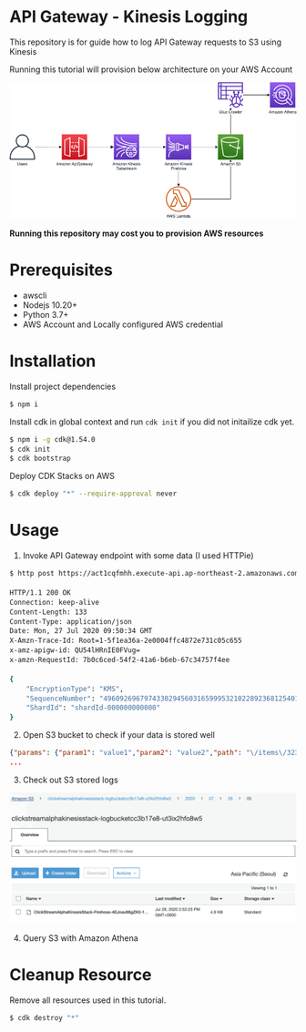 # API Gateway - Kinesis Logging

This repository is for guide how to log API Gateway requests to S3 using Kinesis

Running this tutorial will provision below architecture on your AWS Account

<img src="img/architecture.png" />

**Running this repository may cost you to provision AWS resources**

# Prerequisites

- awscli
- Nodejs 10.20+
- Python 3.7+
- AWS Account and Locally configured AWS credential

# Installation

Install project dependencies

```bash
$ npm i
```

Install cdk in global context and run `cdk init` if you did not initailize cdk yet.

```bash
$ npm i -g cdk@1.54.0
$ cdk init
$ cdk bootstrap
```

Deploy CDK Stacks on AWS

```bash
$ cdk deploy "*" --require-approval never
```

# Usage

1. Invoke API Gateway endpoint with some data (I used HTTPie)

```bash
$ http post https://act1cqfmhh.execute-api.ap-northeast-2.amazonaws.com/dev/\?path\=/items/323\&param1\=value1\&param2\=value2 text=hihi dodo=dada

HTTP/1.1 200 OK
Connection: keep-alive
Content-Length: 133
Content-Type: application/json
Date: Mon, 27 Jul 2020 09:50:34 GMT
X-Amzn-Trace-Id: Root=1-5f1ea36a-2e0004ffc4872e731c05c655
x-amz-apigw-id: QU54lHRnIE0FVug=
x-amzn-RequestId: 7b0c6ced-54f2-41a6-b6eb-67c34757f4ee

{
    "EncryptionType": "KMS",
    "SequenceNumber": "49609269679743302945603165999532102289236812540189605890",
    "ShardId": "shardId-000000000000"
}
```

2. Open S3 bucket to check if your data is stored well

```json
{"params": {"param1": "value1","param2": "value2","path": "\/items\/323"},"body": {"text":"hihi","dodo":"dada"},"stage": "dev","http_method": "POST","request_id": "7343872d-76d9-43cd-acf3-d67c414d06aa","resource_path": "/","resource_id": "qycjw0slz9","request_time": "28/Jul/2020:01:31:24 +0000","source_ip": "54.239.119.16","user_agent": "HTTPie/2.1.0"}
...
```

3. Check out S3 stored logs

<img src="img/s3.png" />

4. Query S3 with Amazon Athena

# Cleanup Resource

Remove all resources used in this tutorial.

```bash
$ cdk destroy "*"
```
